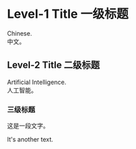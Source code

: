 # Level-1 Title 一级标题

Chinese.\
中文。

## Level-2 Title 二级标题

Artificial Intelligence.\
人工智能。

### 三级标题

这是一段文字。

It's another text.
